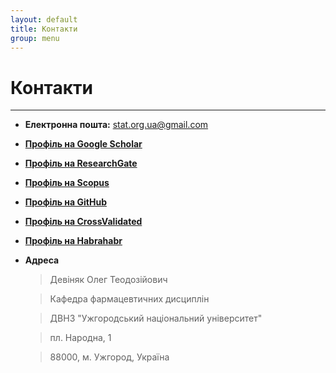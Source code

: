 ```yaml
---
layout: default
title: Контакти
group: menu
---
```


# Контакти #
- - -

 - **Електронна пошта:** stat.org.ua@gmail.com

 - **[Профіль на Google Scholar](http://scholar.google.com.ua/citations?user=7iwcSpkAAAAJ)** 

 - **[Профіль на ResearchGate](http://www.researchgate.net/profile/Oleg_Devinyak)** 

 - **[Профіль на Scopus](http://www.scopus.com/authid/detail.url?authorId=43460946400)**  

 - **[Профіль на GitHub](http://github.com/devinyak/)** 

 - **[Профіль на CrossValidated](http://stats.stackexchange.com/users/8165/)**

 - **[Профіль на Habrahabr](http://habrahabr.ru/users/odevinyak/)**

 - **Адреса**

    >Девіняк Олег Теодозійович

    >Кафедра фармацевтичних дисциплін

    >ДВНЗ "Ужгородський національний університет"

    >пл. Народна, 1

    >88000, м. Ужгород, Україна 
